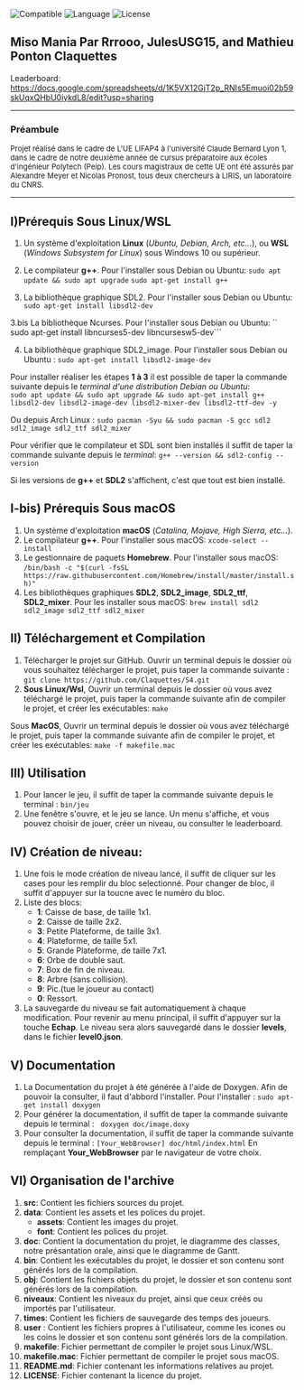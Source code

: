 ![Compatible](https://img.shields.io/badge/Compatible-linuxX64%20macOSX64-success)
![Language](https://img.shields.io/badge/Language-c%2B%2B-blue)
![License](https://img.shields.io/badge/Licence-CC%20BY--NC--SA%204.0-brightgreen)


Miso Mania Par Rrrooo, JulesUSG15, and Mathieu Ponton Claquettes
-------
Leaderboard: https://docs.google.com/spreadsheets/d/1K5VX12GjT2p_RNIs5Emuoi02b59skUqxQHbU0iykdL8/edit?usp=sharing



-------
### Préambule
<font size="2"> 
Projet réalisé dans le cadre de L'UE LIFAP4 à l'université Claude Bernard Lyon 1, dans le cadre de notre deuxième année de cursus préparatoire
aux écoles d'ingénieur Polytech (Peip). Les cours magistraux de cette UE ont été assurés par Alexandre Meyer et Nicolas Pronost, tous deux 
chercheurs à LIRIS, un laboratoire du CNRS.
</font>

-------
## I)Prérequis Sous Linux/WSL
1. Un système d'exploitation **Linux** (*Ubuntu, Debian, Arch, etc...*), ou **WSL** (*Windows Subsystem for Linux*) sous Windows 10 ou supérieur.
2. Le compilateur **g++**. 
    Pour l'installer sous Debian ou Ubuntu: 
    ```sudo apt update && sudo apt upgrade``` 
    ```sudo apt-get install g++ ```

3. La bibliothèque graphique SDL2.
    Pour l'installer sous Debian ou Ubuntu: 
    ```sudo apt-get install libsdl2-dev```
    
    
3.bis La bibliothèque Ncurses.
    Pour l'installer sous Debian ou Ubuntu:
    `` sudo apt-get install libncurses5-dev libncursesw5-dev```

4. La bibliothèque graphique SDL2_image.
    Pour l'installer sous Debian ou Ubuntu : 
    ```sudo apt-get install libsdl2-image-dev```

Pour installer réaliser les étapes **1 à 3** il est possible de taper la commande suivante depuis le *terminal d'une distribution Debian ou Ubuntu*:   
    ```sudo apt update && sudo apt upgrade && sudo apt-get install g++ libsdl2-dev libsdl2-image-dev libsdl2-mixer-dev libsdl2-ttf-dev -y```

Ou depuis Arch Linux : 
    ```sudo pacman -Syu && sudo pacman -S gcc sdl2 sdl2_image sdl2_ttf sdl2_mixer```

Pour vérifier que le compilateur et SDL sont bien installés il suffit de taper la commande suivante depuis le *terminal*:
    ```g++ --version && sdl2-config --version```

Si  les versions de **g++** et **SDL2** s'affichent, c'est que tout est bien installé.

## I-bis) Prérequis Sous macOS
1. Un système d'exploitation **macOS** (*Catalina, Mojave, High Sierra, etc...*).
2. Le compilateur **g++**. 
    Pour l'installer sous macOS: 
    ```xcode-select --install```
3. Le gestionnaire de paquets **Homebrew**.
   Pour l'installer sous macOS: 
   ```/bin/bash -c "$(curl -fsSL https://raw.githubusercontent.com/Homebrew/install/master/install.sh)"```
4. Les bibliothèques graphiques **SDL2**, **SDL2_image**, **SDL2_ttf**, **SDL2_mixer**.
   Pour les installer sous macOS: 
   ```brew install sdl2 sdl2_image sdl2_ttf sdl2_mixer```

## II) Téléchargement et Compilation 
1. Télécharger le projet sur GitHub.
   Ouvrir un terminal depuis le dossier où vous souhaitez télécharger le projet, puis taper la commande suivante : 
   ```git clone https://github.com/Claquettes/S4.git```
2. **Sous Linux/Wsl**, Ouvrir un terminal depuis le dossier où vous avez téléchargé le projet, puis taper la commande suivante afin de compiler le projet, et créer les exécutables: 
   ```make```   
     
Sous **MacOS**, Ouvrir un terminal depuis le dossier où vous avez téléchargé le projet, puis taper la commande suivante afin de compiler le projet, et créer les exécutables: 
   ```make -f makefile.mac ```

## III) Utilisation
1. Pour lancer le jeu, il suffit de taper la commande suivante depuis le terminal : 
   ```bin/jeu```
2. Une fenêtre s'ouvre, et le jeu se lance. Un menu s'affiche, et vous pouvez choisir de jouer, créer un niveau, ou consulter le leaderboard.

## IV) Création de niveau:
1. Une fois le mode création de niveau lancé, il suffit de cliquer sur les cases pour les remplir du bloc selectionné. Pour changer de bloc, il suffit d'appuyer sur la toucne avec le numéro du bloc.
2. Liste des blocs: 
    - **1**: Caisse de base, de taille 1x1.
    - **2**: Caisse de taille 2x2.
    - **3**: Petite Plateforme, de taille 3x1.
    - **4**: Plateforme, de taille 5x1.
    - **5**: Grande Plateforme, de taille 7x1.
    - **6**: Orbe de double saut.
    - **7**: Box de fin de niveau.
    - **8**: Arbre (sans collision).
    - **9**: Pic.(tue le joueur au contact)
    - **0**: Ressort.
3. La sauvegarde du niveau se fait automatiquement à chaque modification. Pour revenir au menu principal, il suffit d'appuyer sur la touche **Echap**. Le niveau sera alors sauvegardé dans le dossier **levels**, dans le fichier **level0.json**.

## V) Documentation 
1.  La Documentation du projet à été générée à l'aide de Doxygen. Afin de pouvoir la consulter, il faut d'abbord l'installer. Pour l'installer : 
    ```sudo apt-get install doxygen```
2. Pour générer la documentation, il suffit de taper la commande suivante depuis le terminal : 
    ``` doxygen doc/image.doxy```
3. Pour consulter la documentation, il suffit de taper la commande suivante depuis le terminal : 
    ```[Your_WebBrowser] doc/html/index.html```
    En remplaçant **Your_WebBrowser** par le navigateur de votre choix.

## VI) Organisation de l'archive
1. **src**: Contient les fichiers sources du projet.
2. **data**: Contient les assets et les polices du projet.
    - **assets**: Contient les images du projet.
    - **font**: Contient les polices du projet.   
3. **doc**: Contient la documentation du projet, le diagramme des classes, notre présantation orale, ainsi que le diagramme de Gantt.
4. **bin**: Contient les exécutables du projet, le dossier et son contenu sont générés lors de la compilation.
5. **obj**: Contient les fichiers objets du projet, le dossier et son contenu sont générés lors de la compilation.
6. **niveaux**: Contient les niveaux du projet, ainsi que ceux créés ou importés par l'utilisateur.
7. **times**: Contient les fichiers de sauvegarde des temps des joueurs.
8. **user** : Contient les fichiers propres à l'utilisateur, comme les icones ou les coins le dossier et son contenu sont générés lors de la compilation.
9. **makefile**: Fichier permettant de compiler le projet sous Linux/WSL.
10. **makefile.mac**: Fichier permettant de compiler le projet sous macOS.
11. **README.md**: Fichier contenant les informations relatives au projet.
12. **LICENSE**: Fichier contenant la licence du projet.
